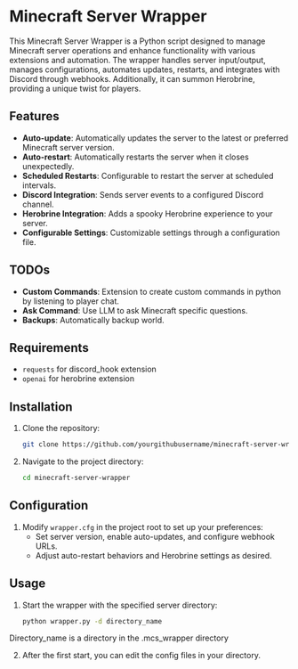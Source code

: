 # Minecraft Server Wrapper

This Minecraft Server Wrapper is a Python script designed to manage Minecraft server operations and enhance functionality with various extensions and automation. The wrapper handles server input/output, manages configurations, automates updates, restarts, and integrates with Discord through webhooks. Additionally, it can summon Herobrine, providing a unique twist for players.

## Features

- **Auto-update**: Automatically updates the server to the latest or preferred Minecraft server version.
- **Auto-restart**: Automatically restarts the server when it closes unexpectedly.
- **Scheduled Restarts**: Configurable to restart the server at scheduled intervals.
- **Discord Integration**: Sends server events to a configured Discord channel.
- **Herobrine Integration**: Adds a spooky Herobrine experience to your server.
- **Configurable Settings**: Customizable settings through a configuration file.

## TODOs

- **Custom Commands**: Extension to create custom commands in python by listening to player chat.
- **Ask Command**: Use LLM to ask Minecraft specific questions.
- **Backups**: Automatically backup world.

## Requirements

- `requests` for discord_hook extension
- `openai` for herobrine extension

## Installation

1. Clone the repository:
   ```bash
   git clone https://github.com/yourgithubusername/minecraft-server-wrapper.git
   ```
2. Navigate to the project directory:
   ```bash
   cd minecraft-server-wrapper
   ```

## Configuration

1. Modify `wrapper.cfg` in the project root to set up your preferences:
   - Set server version, enable auto-updates, and configure webhook URLs.
   - Adjust auto-restart behaviors and Herobrine settings as desired.

## Usage

1. Start the wrapper with the specified server directory:
   ```bash
   python wrapper.py -d directory_name
   ```
  Directory_name is a directory in the .mcs_wrapper directory

2. After the first start, you can edit the config files in your directory.
